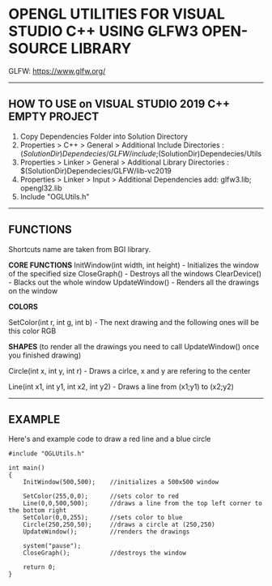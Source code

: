 

# **OPENGL UTILITIES FOR VISUAL STUDIO C++ USING GLFW3 OPEN-SOURCE LIBRARY**

GLFW: https://www.glfw.org/

-----------------------------------------------------------------------------------------------

## HOW TO USE on VISUAL STUDIO 2019 C++ EMPTY PROJECT

1. Copy Dependencies Folder into Solution Directory
2. Properties > C++ > General > Additional Include Directories          : $(SolutionDir)Dependecies/GLFW/include;$(SolutionDir)Dependecies/Utils
3. Properties > Linker > General > Additional Library Directories       : $(SolutionDir)Dependecies/GLFW/lib-vc2019
4. Properties > Linker > Input > Additional Dependencies       	     add: glfw3.lib; opengl32.lib
5. Include "OGLUtils.h"

------------------------------------------------------------------------------------------------

## FUNCTIONS
Shortcuts name are taken from BGI library.

**CORE FUNCTIONS**
InitWindow(int width, int height)	 - Initializes the window of the specified size
CloseGraph()				 - Destroys all the windows
ClearDevice()				 - Blacks out the whole window
UpdateWindow()				 - Renders all the drawings on the window


**COLORS**

SetColor(int r, int g, int b)		 - The next drawing and the following ones will be this color RGB


**SHAPES** (to render all the drawings you need to call UpdateWindow() once you finished drawing)

Circle(int x, int y, int r)		- Draws a cirlce, x and y are refering to the center

Line(int x1, int y1, int x2, int y2) 	- Draws a line from (x1;y1) to (x2;y2)

-------------------------------------------------------------------------------------------------

## EXAMPLE
Here's and example code to draw a red line and a blue circle


	#include "OGLUtils.h"

	int main()
	{
		InitWindow(500,500);	//initializes a 500x500 window
	
		SetColor(255,0,0);		//sets color to red
		Line(0,0,500,500);		//draws a line from the top left corner to the bottom right
		SetColor(0,0,255);		//sets color to blue
		Circle(250,250,50);		//draws a circle at (250,250) 
		UpdateWindow();			//renders the drawings

		system("pause");
		CloseGraph();			//destroys the window

		return 0;
	}

